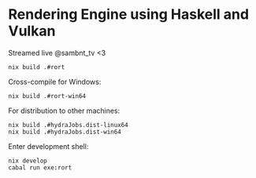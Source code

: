 # Rendering Engine using Haskell and Vulkan

Streamed live @sambnt_tv <3

```
nix build .#rort
```

Cross-compile for Windows:

```
nix build .#rort-win64
```

For distribution to other machines:

```
nix build .#hydraJobs.dist-linux64
nix build .#hydraJobs.dist-win64
```

Enter development shell:

```
nix develop
cabal run exe:rort
```
